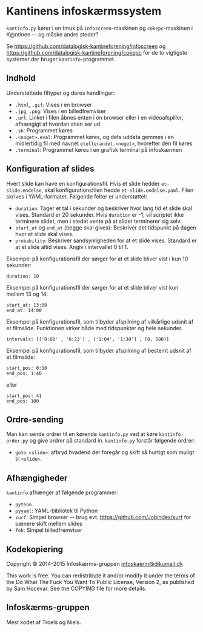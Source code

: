 Kantinens infoskærmssystem
==========================

`kantinfo.py` kører i en tmux på `infoscreen`-maskinen og `cokepc`-maskinen i
K@ntinen -- og måske andre steder?

Se https://github.com/datalogisk-kantineforening/infoscreen og
https://github.com/datalogisk-kantineforening/cokepc for de to vigtigste
systemer der bruger `kantinfo`-programmet.


Indhold
-------

Understøttede filtyper og deres handlinger:

  * `.html`, `.gif`: Vises i en browser
  * `.jpg`, `.png`: Vises i en billedfremviser
  * `.url`: Linket i filen åbnes enten i en browser eller i en videoafspiller,
    afhængigt af hvordan stien ser ud
  * `.sh`: Programmet køres
  * `.<noget>.eval`: Programmet køres, og dets uddata gemmes i en midlertidig fil
    med navnet `etellerandet.<noget>`, hvorefter dén fil køres
  * `.terminal`: Programmet køres i en grafisk terminal på infoskærmen


Konfiguration af slides
-----------------------

Hvert slide kan have en konfigurationsfil.  Hvis et slide hedder
`et-slide.endelse`, skal konfigurationsfilen hedde `et-slide.endelse.yaml`.
Filen skrives i YAML-formatet.  Følgende felter er understøttet:

  * `duration`: Tager et tal i sekunder og beskriver hvor lang tid et slide skal
    vises.  Standard er 20 sekunder.  Hvis `duration` er -1, vil scriptet ikke
    terminere slidet, men i stedet vente på at slidet terminerer sig selv.
  * `start_at` og `end_at` (begge skal gives): Beskriver det tidspunkt på dagen
    hvor et slide skal vises.
  * `probability`: Beskriver sandsynligheden for at et slide vises.  Standard er
    at et slide altid vises.  Angiv i intervallet 0 til 1.

Eksempel på konfigurationsfil der sørger for at et slide bliver vist i kun 10
sekunder:

    duration: 10

Eksempel på konfigurationsfil der sørger for at et slide bliver vist kun mellem
13 og 14:

    start_at: 13:00
    end_at: 14:00

Eksempel på konfigurationsfil, som tilbyder afspilning af vilkårlige udsnit af et filmslide.
Funktionen virker både med tidspunkter og hele sekunder.

    intervals: [['0:00' , '0:23'] , ['1:04', '1:30'] , [0, 500]]

Eksempel på konfigurationsfil, som tilbyder afspilning af bestemt udsnit af et filmslide:

    start_pos: 0:10
    end_pos: 1:40

eller

    start_pos: 41
    end_pos: 100


Ordre-sending
-------------

Man kan sende ordrer til en kørende `kantinfo.py` ved at køre
`kantinfo-order.py` og give ordrer på standard in.  `kantinfo.py` forstår
følgende ordrer:

  * `goto <slide>`: afbryd hvadend der foregår og skift så hurtigt som muligt
    til `<slide>`.


Afhængigheder
-------------

`kantinfo` afhænger af følgende programmer:

  + `python`
  + `pyyaml`: YAML-bibliotek til Python
  + `surf`: Simpel browser -- brug evt. https://github.com/Jobindex/surf
    for pænere skift mellem slides
  + `feh`: Simpel billedfremviser


Kodekopiering
-------------

Copyright © 2014-2015 Infoskærms-gruppen <infoskaerm@dikumail.dk>

This work is free. You can redistribute it and/or modify it under the
terms of the Do What The Fuck You Want To Public License, Version 2,
as published by Sam Hocevar. See the COPYING file for more details.


Infoskærms-gruppen
------------------

Mest kodet af Troels og Niels.
